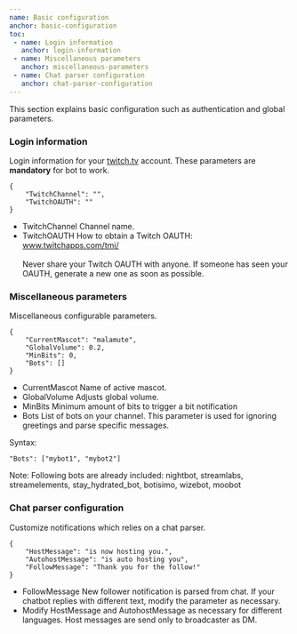 ```yaml
---
name: Basic configuration
anchor: basic-configuration
toc: 
 - name: Login information
   anchor: login-information
 - name: Miscellaneous parameters
   anchor: miscellaneous-parameters
 - name: Chat parser configuration
   anchor: chat-parser-configuration
---
```

This section explains basic configuration such as authentication and global parameters.

### Login information
Login information for your <a class="icon website" href="https://www.twitch.tv" target="_blank">twitch.tv</a> account. These parameters are **mandatory** for bot to work.
```
{
    "TwitchChannel": "",
    "TwitchOAUTH": ""
}
```
* <span class="icon settings">TwitchChannel</span> Channel name.
* <span class="icon settings">TwitchOAUTH</span> How to obtain a Twitch OAUTH: <a class="icon twitch" href="https://www.twitchapps.com/tmi/" target="_blank">www.twitchapps.com/tmi/</a>  
<br><span class="icon idea">Never share your Twitch OAUTH with anyone. If someone has seen your OAUTH, generate a new one as soon as possible.</span>

### Miscellaneous parameters
Miscellaneous configurable parameters.
```
{
    "CurrentMascot": "malamute",
    "GlobalVolume": 0.2,
    "MinBits": 0,
    "Bots": []
}
```
* <span class="icon settings">CurrentMascot</span> Name of active mascot.
* <span class="icon settings">GlobalVolume</span> Adjusts global volume.
* <span class="icon settings">MinBits</span> Minimum amount of bits to trigger a bit notification
* <span class="icon settings">Bots</span> List of bots on your channel. This parameter is used for ignoring greetings and parse specific messages.

Syntax:
```
"Bots": ["mybot1", "mybot2"]
```
<span class="icon idea">Note: Following bots are already included: nightbot, streamlabs, streamelements, stay_hydrated_bot, botisimo, wizebot, moobot</span>

### Chat parser configuration
Customize notifications which relies on a chat parser.
```
{
    "HostMessage": "is now hosting you.",
    "AutohostMessage": "is auto hosting you",
    "FollowMessage": "Thank you for the follow!"
}
```
* <span class="icon settings">FollowMessage</span> New follower notification is parsed from chat. If your chatbot replies with different text, modify the parameter as necessary.
* Modify <span class="icon settings">HostMessage</span> and <span class="icon settings">AutohostMessage</span> as necessary for different languages.
Host messages are send only to broadcaster as DM.
